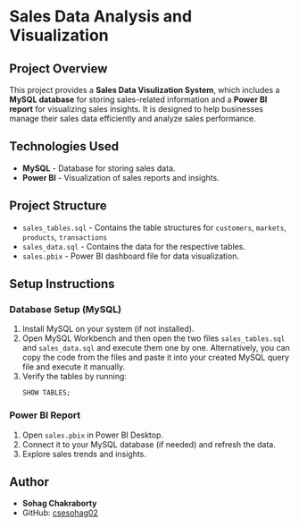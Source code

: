 # Sales Data Analysis and Visualization

## Project Overview
This project provides a **Sales Data Visulization System**, which includes a **MySQL database** for storing sales-related information and a **Power BI report** for visualizing sales insights. It is designed to help businesses manage their sales data efficiently and analyze sales performance.

## Technologies Used
- **MySQL** - Database for storing sales data.
- **Power BI** - Visualization of sales reports and insights.

## Project Structure
- `sales_tables.sql` - Contains the table structures for `customers`, `markets`, `products`, `transactions`
- `sales_data.sql` - Contains the data for the respective tables.
- `sales.pbix` - Power BI dashboard file for data visualization.

## Setup Instructions

### Database Setup (MySQL)
1. Install MySQL on your system (if not installed).
2. Open MySQL Workbench and then open the two files `sales_tables.sql` and `sales_data.sql` and execute them one by one.
   Alternatively, you can copy the code from the files and paste it into your created MySQL query file and execute it manually.
3. Verify the tables by running:
   ```
   SHOW TABLES;
   ```

### Power BI Report
1. Open `sales.pbix` in Power BI Desktop.
2. Connect it to your MySQL database (if needed) and refresh the data.
3. Explore sales trends and insights.

## Author
- **Sohag Chakraborty**
- GitHub: [csesohag02](https://github.com/csesohag02)

